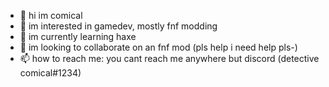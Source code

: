 - 👋 hi im comical
- 👀 im interested in gamedev, mostly fnf modding
- 🌱 im currently learning haxe
- 💞️ im looking to collaborate on an fnf mod (pls help i need help pls-)
- 📫 how to reach me: you cant reach me anywhere but discord (detective comical#1234)

